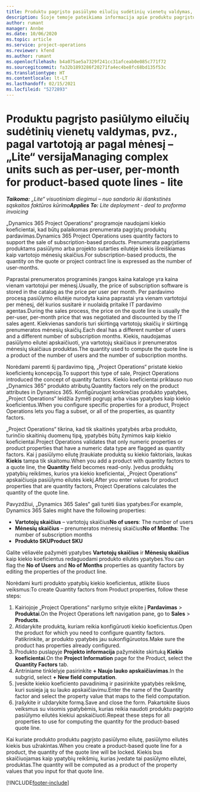 ```yaml
---
title: Produktu pagrįsto pasiūlymo eilučių sudėtinių vienetų valdymas, pvz., pagal vartotoją ar pagal mėnesį – „Lite“ versija
description: Šioje temoje pateikiama informacija apie produktu pagrįstų pasiūlymo eilučių sudėtinių vienetų valdymą.
author: rumant
manager: Annbe
ms.date: 10/06/2020
ms.topic: article
ms.service: project-operations
ms.reviewer: kfend
ms.author: rumant
ms.openlocfilehash: b4a075ae5a7329f241cc31afceab0e085c771f72
ms.sourcegitcommit: fa32b1893286f20271fa4ec4be8fc68bd135f53c
ms.translationtype: HT
ms.contentlocale: lt-LT
ms.lasthandoff: 02/15/2021
ms.locfileid: "5272893"
---
```

# <a name="managing-complex-units-such-as-per-user-per-month-for-product-based-quote-lines---lite"></a><span data-ttu-id="10b84-103">Produktu pagrįsto pasiūlymo eilučių sudėtinių vienetų valdymas, pvz., pagal vartotoją ar pagal mėnesį – „Lite“ versija</span><span class="sxs-lookup"><span data-stu-id="10b84-103">Managing complex units such as per-user, per-month for product-based quote lines - lite</span></span>

<span data-ttu-id="10b84-104">_**Taikoma:** „Lite“ visuotiniam diegimui – nuo sandorio iki išankstinės sąskaitos faktūros kūrimo_</span><span class="sxs-lookup"><span data-stu-id="10b84-104">_**Applies To:** Lite deployment - deal to proforma invoicing_</span></span>

<span data-ttu-id="10b84-105">„Dynamics 365 Project Operations“ programoje naudojami kiekio koeficientai, kad būtų palaikomas prenumerata pagrįstų produktų pardavimas.</span><span class="sxs-lookup"><span data-stu-id="10b84-105">Dynamics 365 Project Operations uses quantity factors to support the sale of subscription-based products.</span></span> <span data-ttu-id="10b84-106">Prenumerata pagrįstiems produktams pasiūlymo arba projekto sutarties eilutėje kiekis išreiškiamas kaip vartotojo mėnesių skaičius.</span><span class="sxs-lookup"><span data-stu-id="10b84-106">For subscription-based products, the quantity on the quote or project contract line is expressed as the number of user-months.</span></span>

<span data-ttu-id="10b84-107">Paprastai prenumeratos programinės įrangos kaina kataloge yra kaina vienam vartotojui per mėnesį.</span><span class="sxs-lookup"><span data-stu-id="10b84-107">Usually, the price of subscription software is stored in the catalog as the price per user per month.</span></span> <span data-ttu-id="10b84-108">Per pardavimo procesą pasiūlymo eilutėje nurodyta kaina paprastai yra vienam vartotojui per mėnesį, dėl kurios susitarė ir nuolaidą pritaikė IT pardavimo agentas.</span><span class="sxs-lookup"><span data-stu-id="10b84-108">During the sales process, the price on the quote line is usually the per-user, per-month price that was negotiated and discounted by the IT sales agent.</span></span> <span data-ttu-id="10b84-109">Kiekvienas sandoris turi skirtingą vartotojų skaičių ir skirtingą prenumeratos mėnesių skaičių.</span><span class="sxs-lookup"><span data-stu-id="10b84-109">Each deal has a different number of users and a different number of subscription months.</span></span> <span data-ttu-id="10b84-110">Kiekis, naudojamas pasiūlymo eilutei apskaičiuoti, yra vartotojų skaičiaus ir prenumeratos mėnesių skaičiaus produktas.</span><span class="sxs-lookup"><span data-stu-id="10b84-110">The quantity used to compute the quote line is a product of the number of users and the number of subscription months.</span></span>

<span data-ttu-id="10b84-111">Norėdami paremti šį pardavimo tipą, „Project Operations“ pristatė kiekio koeficientų koncepciją.</span><span class="sxs-lookup"><span data-stu-id="10b84-111">To support this type of sale, Project Operations introduced the concept of quantity factors.</span></span> <span data-ttu-id="10b84-112">Kiekio koeficientai priklauso nuo „Dynamics 365“ produkto atributų.</span><span class="sxs-lookup"><span data-stu-id="10b84-112">Quantity factors rely on the product attributes in Dynamics 365.</span></span> <span data-ttu-id="10b84-113">Konfigūruojant konkrečias produkto ypatybes, „Project Operations“ leidžia žymėti pogrupį arba visas ypatybes kaip kiekio koeficientus.</span><span class="sxs-lookup"><span data-stu-id="10b84-113">When you configure specific properties for a product, Project Operations lets you flag a subset, or all of the properties, as quantity factors.</span></span>

<span data-ttu-id="10b84-114">„Project Operations“ tikrina, kad tik skaitinės ypatybės arba produkto, turinčio skaitinių duomenų tipą, ypatybės būtų žymimos kaip kiekio koeficientai.</span><span class="sxs-lookup"><span data-stu-id="10b84-114">Project Operations validates that only numeric properties or product properties that have a numeric data type are flagged as quantity factors.</span></span> <span data-ttu-id="10b84-115">Kai į pasiūlymo eilutę įtraukiate produktą su kiekio faktoriais, laukas **Kiekis** tampa tik skaitomu.</span><span class="sxs-lookup"><span data-stu-id="10b84-115">When you add a product with quantity factors to a quote line, the **Quantity** field becomes read-only.</span></span> <span data-ttu-id="10b84-116">Įvedus produktų ypatybių reikšmes, kurios yra kiekio koeficientai, „Project Operations“ apskaičiuoja pasiūlymo eilutės kiekį.</span><span class="sxs-lookup"><span data-stu-id="10b84-116">After you enter values for product properties that are quantity factors, Project Operations calculates the quantity of the quote line.</span></span>

<span data-ttu-id="10b84-117">Pavyzdžiui, „Dynamics 365 Sales“ gali turėti šias ypatybes:</span><span class="sxs-lookup"><span data-stu-id="10b84-117">For example, Dynamics 365 Sales might have the following properties:</span></span>

- <span data-ttu-id="10b84-118">**Vartotojų skaičius** – vartotojų skaičius</span><span class="sxs-lookup"><span data-stu-id="10b84-118">**No of users**: The number of users</span></span>
- <span data-ttu-id="10b84-119">**Mėnesių skaičius** – prenumeratos mėnesių skaičius</span><span class="sxs-lookup"><span data-stu-id="10b84-119">**No of Months**: The number of subscription months</span></span>
- <span data-ttu-id="10b84-120">**Produkto SKU**</span><span class="sxs-lookup"><span data-stu-id="10b84-120">**Product SKU**</span></span>

<span data-ttu-id="10b84-121">Galite vėliavėle pažymėti ypatybes **Vartotojų skaičius** ir **Mėnesių skaičius** kaip kiekio koeficientus redaguodami produkto eilutės ypatybes.</span><span class="sxs-lookup"><span data-stu-id="10b84-121">You can flag the **No of Users** and **No of Months** properties as quantity factors by editing the properties of the product line.</span></span>

<span data-ttu-id="10b84-122">Norėdami kurti produkto ypatybių kiekio koeficientus, atlikite šiuos veiksmus:</span><span class="sxs-lookup"><span data-stu-id="10b84-122">To create Quantity factors from Product properties, follow these steps:</span></span>

1. <span data-ttu-id="10b84-123">Kairiojoje „Project Operations“ naršymo srityje eikite į **Pardavimas** > **Produktai**.</span><span class="sxs-lookup"><span data-stu-id="10b84-123">On the Project Operations left navigation pane, go to **Sales** > **Products**.</span></span>
2. <span data-ttu-id="10b84-124">Atidarykite produktą, kuriam reikia konfigūruoti kiekio koeficientus.</span><span class="sxs-lookup"><span data-stu-id="10b84-124">Open the product for which you need to configure quantity factors.</span></span> <span data-ttu-id="10b84-125">Patikrinkite, ar produkto ypatybės jau sukonfigūruotos.</span><span class="sxs-lookup"><span data-stu-id="10b84-125">Make sure the product has properties already configured.</span></span>
3. <span data-ttu-id="10b84-126">Produkto puslapyje **Projekto informacija** pažymėkite skirtuką **Kiekio koeficientai**.</span><span class="sxs-lookup"><span data-stu-id="10b84-126">On the **Project Information** page for the Product, select the **Quantity Factors** tab.</span></span>
4. <span data-ttu-id="10b84-127">Antriniame tinklelyje pasirinkite **+ Naujo lauko apskaičiavimas**.</span><span class="sxs-lookup"><span data-stu-id="10b84-127">In the subgrid, select **+ New field computation**.</span></span>
5. <span data-ttu-id="10b84-128">Įveskite kiekio koeficiento pavadinimą ir pasirinkite ypatybės reikšmę, kuri susieja ją su lauko apskaičiavimu.</span><span class="sxs-lookup"><span data-stu-id="10b84-128">Enter the name of the Quantity factor and select the property value that maps to the field computation.</span></span>
6. <span data-ttu-id="10b84-129">Įrašykite ir uždarykite formą.</span><span class="sxs-lookup"><span data-stu-id="10b84-129">Save and close the form.</span></span> <span data-ttu-id="10b84-130">Pakartokite šiuos veiksmus su visomis ypatybėmis, kurias reikia naudoti produktu pagrįsto pasiūlymo eilutės kiekiui apskaičiuoti.</span><span class="sxs-lookup"><span data-stu-id="10b84-130">Repeat these steps for all properties to use for computing the quantity for the product-based quote line.</span></span>

<span data-ttu-id="10b84-131">Kai kuriate produkto produktu pagrįsto pasiūlymo eilutę, pasiūlymo eilutės kiekis bus užrakintas.</span><span class="sxs-lookup"><span data-stu-id="10b84-131">When you create a product-based quote line for a product, the quantity of the quote line will be locked.</span></span> <span data-ttu-id="10b84-132">Kiekis bus skaičiuojamas kaip ypatybių reikšmių, kurias įvedate tai pasiūlymo eilutei, produktas.</span><span class="sxs-lookup"><span data-stu-id="10b84-132">The quantity will be computed as a product of the property values that you input for that quote line.</span></span>


[!INCLUDE[footer-include](../../includes/footer-banner.md)]